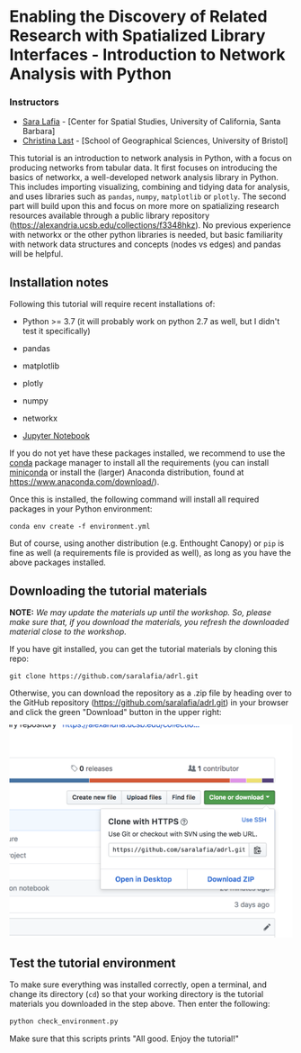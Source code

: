 # Enabling the Discovery of Related Research with Spatialized Library Interfaces - Introduction to Network Analysis with Python 

### Instructors

- [Sara Lafia](http://www.geog.ucsb.edu/~lafia/) - [Center for Spatial Studies, University of California, Santa Barbara]
- [Christina Last](https://www.linkedin.com/in/christina-last/) - [School of Geographical Sciences, University of Bristol]

This tutorial is an introduction to network analysis in Python, with a focus on producing networks from tabular data. It first focuses on introducing the basics of networkx, a well-developed network analysis library in Python. This includes importing visualizing, combining and tidying data for analysis, and uses libraries such as `pandas`, `numpy`, `matplotlib` or `plotly`. The second part will build upon this and focus on more more on spatializing research resources available through a public library repository (https://alexandria.ucsb.edu/collections/f3348hkz). No previous experience with networkx or the other python libraries is needed, but basic familiarity with network data structures and concepts (nodes vs edges) and pandas will be helpful.

## Installation notes

Following this tutorial will require recent installations of:

- Python >= 3.7 (it will probably work on python 2.7 as well, but I didn't test it specifically)
- pandas
- matplotlib
- plotly
- numpy
- networkx

- [Jupyter Notebook](http://jupyter.org)

If you do not yet have these packages installed, we recommend to use the [conda](http://conda.pydata.org/docs/intro.html) package manager to install all the requirements 
(you can install [miniconda](http://conda.pydata.org/miniconda.html) or install the (larger) Anaconda
distribution, found at https://www.anaconda.com/download/).

Once this is installed, the following command will install all required packages in your Python environment:

```
conda env create -f environment.yml
```

But of course, using another distribution (e.g. Enthought Canopy) or ``pip`` is fine as well (a requirements file is provided as well), as long as you have the above packages installed.


## Downloading the tutorial materials

**NOTE:** *We may update the materials up until the workshop. So, please make sure that, if you download the materials, you refresh the downloaded material close to the workshop.*

If you have git installed, you can get the tutorial materials by cloning this repo:

    git clone https://github.com/saralafia/adrl.git

Otherwise, you can download the repository as a .zip file by heading over
to the GitHub repository (https://github.com/saralafia/adrl.git) in
your browser and click the green "Download" button in the upper right:

![](https://github.com/saralafia/adrl/blob/master/3_network/download_github.png)

## Test the tutorial environment

To make sure everything was installed correctly, open a terminal, and change its directory (`cd`) so that your working directory is the tutorial materials you downloaded in the step above. Then enter the following:

```sh
python check_environment.py
```

Make sure that this scripts prints "All good. Enjoy the tutorial!"
